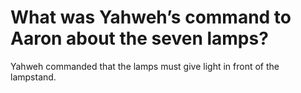 # What was Yahweh’s command to Aaron about the seven lamps?

Yahweh commanded that the lamps must give light in front of the lampstand.
